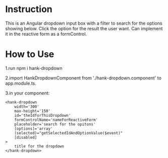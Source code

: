 # Instruction

This is an Angular dropdown input box with a filter to search for the options showing below.
Click the option for the result the user want.
Can implement it in the reactive form as a formControl.

# How to Use

1.run npm i hank-dropdown

2.import HankDropdownComponent from './hank-dropdown.component' to app.module.ts.

3.in your component:
```
<hank-dropdown 
    width='300'
    max-height='150'
    id='theIdforThisDropdown'
    formControlName='nameForReactiveForm' 
    placeholder='search for the opitons' 
    [options]='array'
    (selected)="getSelectedIdAndOptionValue($event)"
    [disabled]
>
    title for the dropdown
</hank-dropdown>
```